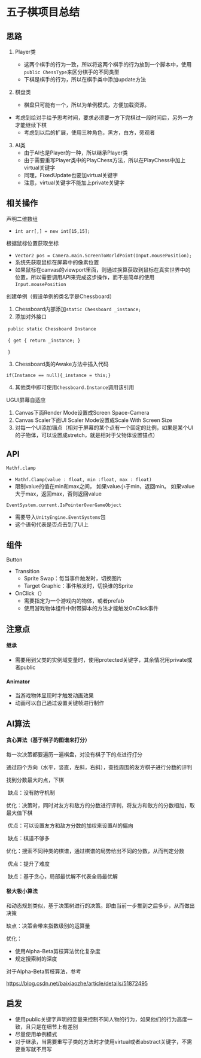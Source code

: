 # 五子棋项目总结

## 思路

1. Player类

   - 这两个棋手的行为一致，所以将这两个棋手的行为放到一个脚本中，使用```public ChessType```来区分棋手的不同类型
   - 下棋是棋手的行为，所以在棋手类中添加update方法
2. 棋盘类

   - 棋盘只可能有一个，所以为单例模式，方便加载资源。
- 考虑到给对手给予思考时间，要求必须要一方下完棋过一段时间后，另外一方才能继续下棋
   - 考虑到以后的扩展，使用三种角色，黑方，白方，旁观者
3. AI类
   - 由于AI也是Player的一种，所以继承Player类
   - 由于需要重写Player类中的PlayChess方法，所以在PlayChess中加上virtual关键字
   - 同理，FixedUpdate也要加virtual关键字
   - 注意，virtual关键字不能加上private关键字

## 相关操作

声明二维数组

- ```int arr[,] = new int[15,15];```

根据鼠标位置获取坐标

- ```Vector2 pos = Camera.main.ScreenToWorldPoint(Input.mousePosition);```
- 系统先获取鼠标在屏幕中的像素位置
- 如果鼠标在canvas的viewport里面，则通过换算获取到鼠标在真实世界中的位置，所以需要调用API来完成这步操作，而不是简单的使用```Input.mousePosition```

创建单例（假设单例的类名字是Chessboard）

1. Chessboard内部添加```static Chessboard _instance;```
2. 添加对外接口

​	`public static Chessboard Instance`

​	`{`
​        `get { return _instance; }`	

​	`}`

3. Chessboard类的Awake方法中插入代码

`if(Instance == null){_instance = this;}`   

4. 其他类中即可使用```Chessboard.Instance```调用该引用

UGUI屏幕自适应

1. Canvas下面Render Mode设置成Screen Space-Camera
2. Canvas Scaler下面UI Scaler Mode设置成Scale With Screen Size
3. 对每一个UI添加锚点（相对于屏幕的某个点有一个固定的比例，如果是某个UI的子物体，可以设置成stretch，就是相对于父物体设置锚点）

## API

`Mathf.clamp`

- `Mathf.Clamp(value : float, min :float, max : float)`
- 限制value的值在min和max之间， 如果value小于min，返回min。 如果value大于max，返回max，否则返回value 

```EventSystem.current.IsPointerOverGameObject```

- 需要导入```UnityEngine.EventSystems```包
- 这个语句代表是否点击到了UI上

## 组件

Button

- Transition
  - Sprite Swap：每当事件触发时，切换图片
  - Target Graphic：事件触发时，切换谁的Sprite
- OnClick（）
  - 需要指定为一个游戏内的物体，或者prefab
  - 使用游戏物体组件中附带脚本的方法才能触发OnClick事件

## 注意点

#### 继承

- 需要用到父类的实例域变量时，使用protected关键字，其余情况用private或者public

#### Animator

- 当游戏物体显现时才触发动画效果
- 动画可以自己通过设置关键帧进行制作

## AI算法

#### 贪心算法（基于棋子的图谱来打分）

每一次决策都要遍历一遍棋盘，对没有棋子下的点进行打分

通过四个方向（水平，竖直，左斜，右斜），查找周围的友方棋子进行分数的评判

找到分数最大的点，下棋

​	缺点：没有防守机制

优化：决策时，同时对友方和敌方的分数进行评判，将友方和敌方的分数相加，取最大值下棋

​	优点：可以设置友方和敌方分数的加权来设置AI的偏向

​	缺点：棋谱不够多

优化：搜索不同种类的棋谱，通过棋谱的局势给出不同的分数，从而判定分数

​	优点：提升了难度

​	缺点：基于贪心，局部最优解不代表全局最优解

#### 极大极小算法

和动态规划类似，基于决策树进行的决策。即由当前一步推到之后多步，从而做出决策

缺点：决策会带来指数级别的运算量

优化：

- 使用Alpha-Beta剪枝算法优化复杂度
- 规定搜索树的深度

对于Alpha-Beta剪枝算法，参考

https://blog.csdn.net/baixiaozhe/article/details/51872495



## 启发

- 使用public关键字声明的变量来控制不同人物的行为，如果他们的行为高度一致，且只是在细节上有差别
- 尽量使用单例模式
- 对于继承，当需要重写子类的方法时才使用virtual或者abstract关键字，不需要重写就不用写

